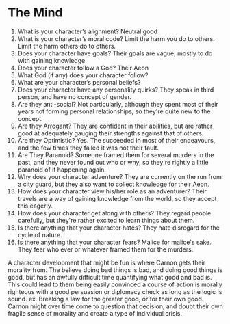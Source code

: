 # The Mind
1. What is your character’s alignment? Neutral good
1. What is your character’s moral code? Limit the harm you do to others. Limit the harm others do to others. 
2. Does your character have goals? Their goals are vague, mostly to do with gaining knowledge
3. Does your character follow a God? Their Aeon
4. What God (if any) does your character follow?
5. What are your character’s personal beliefs? 
1. Does your character have any personality quirks? They speak in third person, and have no concept of gender. 
6. Are they anti-social? Not particularly, although they spent most of their years not forming personal relationships, so they're quite new to the concept. 
7. Are they Arrogant? They are confident in their abilities, but are rather good at adequately gauging their strengths against that of others.
8. Are they Optimistic? Yes. The succeeded in most of their endeavours, and the few times they failed it was not their fault. 
9. Are They Paranoid? Someone framed them for several murders in the past, and they never found out who or why, so they're rightly a little paranoid of it happening again. 
10. Why does your character adventure? They are currently on the run from a city guard, but they also want to collect knowledge for their Aeon. 
11. How does your character view his/her role as an adventurer? Their travels are a way of gaining knowledge from the world, so they accept this eagerly. 
12. How does your character get along with others? They regard people carefully, but they're rather excited to learn things about them.
13. Is there anything that your character hates? They hate disregard for the cycle of nature. 
14. Is there anything that your character fears? Malice for malice's sake. They fear who ever or whatever framed them for the murders. 


A character development that might be fun is where Carnon gets their morality from. The believe doing bad things is bad, and doing good things is good, but has an awfully difficult time quantifying what good and bad is. This could lead to them being easily convinced a course of action is morally righteous with a good persuasion or diplomacy check as long as the logic is sound. ex. Breaking a law for the greater good, or for their own good. Carnon might over time come to question that decision, and doubt their own fragile sense of morality and create a type of individual crisis.  